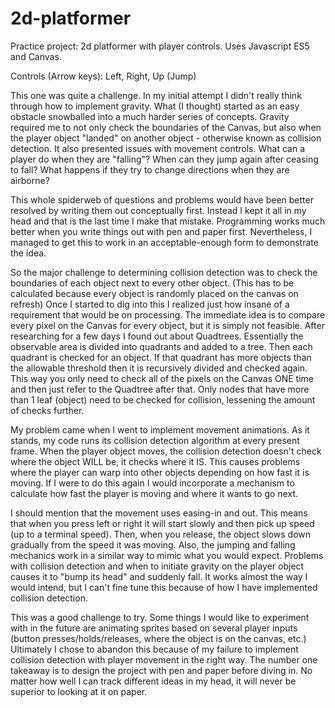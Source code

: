 # 2d-platformer
Practice project: 2d platformer with player controls. Uses Javascript ES5 and Canvas.

Controls (Arrow keys): Left, Right, Up (Jump)

This one was quite a challenge. In my initial attempt I didn't really think through how to implement gravity. What (I thought) started as an easy obstacle snowballed into a much harder series of concepts. Gravity required me to not only check the boundaries of the Canvas, but also when the player object "landed" on another object - otherwise known as collision detection. It also presented issues with movement controls. What can a player do when they are "falling"? When can they jump again after ceasing to fall? What happens if they try to change directions when they are airborne? 

This whole spiderweb of questions and problems would have been better resolved by writing them out conceptually first. Instead I kept it all in my head and that is the last time I make that mistake. Programming works much better when you write things out with pen and paper first. Nevertheless, I managed to get this to work in an acceptable-enough form to demonstrate the idea.

So the major challenge to determining collision detection was to check the boundaries of each object next to every other object. (This has to be calculated because every object is randomly placed on the canvas on refresh) Once I started to dig into this I realized just how insane of a requirement that would be on processing. The immediate idea is to compare every pixel on the Canvas for every object, but it is simply not feasible. After researching for a few days I found out about Quadtrees. Essentially the observable area is divided into quadrants and added to a tree. Then each quadrant is checked for an object. If that quadrant has more objects than the allowable threshold then it is recursively divided and checked again. This way you only need to check all of the pixels on the Canvas ONE time and then just refer to the Quadtree after that. Only nodes that have more than 1 leaf (object) need to be checked for collision, lessening the amount of checks further.

My problem came when I went to implement movement animations. As it stands, my code runs its collision detection algorithm at every present frame. When the player object moves, the collision detection doesn't check where the object WILL be, it checks where it IS. This causes problems where the player can warp into other objects depending on how fast it is moving. If I were to do this again I would incorporate a mechanism to calculate how fast the player is moving and where it wants to go next.

I should mention that the movement uses easing-in and out. This means that when you press left or right it will start slowly and then pick up speed (up to a terminal speed). Then, when you release, the object slows down gradually from the speed it was moving. Also, the jumping and falling mechanics work in a similar way to mimic what you would expect. Problems with collision detection and when to initiate gravity on the player object causes it to "bump its head" and suddenly fall. It works almost the way I would intend, but I can't fine tune this because of how I have implemented collision detection.

This was a good challenge to try. Some things I would like to experiment with in the future are animating sprites based on several player inputs (button presses/holds/releases, where the object is on the canvas, etc.) Ultimately I chose to abandon this because of my failure to implement collision detection with player movement in the right way. The number one takeaway is to design the project with pen and paper before diving in. No matter how well I can track different ideas in my head, it will never be superior to looking at it on paper.

